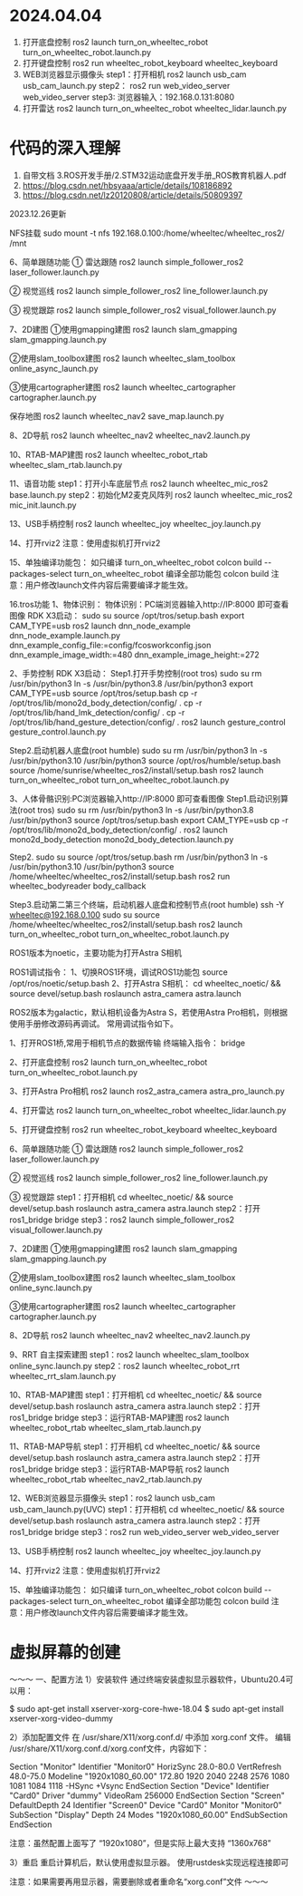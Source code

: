 # 2024.04.04

1. 打开底盘控制
ros2 launch turn_on_wheeltec_robot turn_on_wheeltec_robot.launch.py
2. 打开键盘控制
ros2 run wheeltec_robot_keyboard wheeltec_keyboard
3. WEB浏览器显示摄像头
step1：打开相机
ros2 launch usb_cam usb_cam_launch.py
step2：
ros2 run web_video_server web_video_server
step3:
浏览器输入：192.168.0.131:8080
4. 打开雷达
ros2 launch turn_on_wheeltec_robot wheeltec_lidar.launch.py


# 代码的深入理解

1. 自带文档  3.ROS开发手册/2.STM32运动底盘开发手册_ROS教育机器人.pdf
2. https://blog.csdn.net/hbsyaaa/article/details/108186892
3. https://blog.csdn.net/lz20120808/article/details/50809397

2023.12.26更新

NFS挂载
sudo mount -t nfs 192.168.0.100:/home/wheeltec/wheeltec_ros2/ /mnt


6、简单跟随功能
① 雷达跟随
ros2 launch simple_follower_ros2 laser_follower.launch.py

② 视觉巡线
ros2 launch simple_follower_ros2 line_follower.launch.py

③ 视觉跟踪
ros2 launch simple_follower_ros2 visual_follower.launch.py

7、2D建图
①使用gmapping建图
ros2 launch slam_gmapping slam_gmapping.launch.py

②使用slam_toolbox建图
ros2 launch wheeltec_slam_toolbox online_async_launch.py

③使用cartographer建图
ros2 launch wheeltec_cartographer cartographer.launch.py

保存地图
ros2 launch wheeltec_nav2 save_map.launch.py

8、2D导航
ros2 launch wheeltec_nav2 wheeltec_nav2.launch.py

10、RTAB-MAP建图
ros2 launch wheeltec_robot_rtab wheeltec_slam_rtab.launch.py

11、语音功能
step1：打开小车底层节点
ros2 launch wheeltec_mic_ros2 base.launch.py
step2：初始化M2麦克风阵列
ros2 launch wheeltec_mic_ros2 mic_init.launch.py

13、USB手柄控制
ros2 launch wheeltec_joy wheeltec_joy.launch.py

14、打开rviz2
注意：使用虚拟机打开rviz2

15、单独编译功能包：
如只编译 turn_on_wheeltec_robot
colcon build --packages-select turn_on_wheeltec_robot
编译全部功能包
colcon build
注意：用户修改launch文件内容后需要编译才能生效。

16.tros功能
1、物体识别：
物体识别：PC端浏览器输入http://IP:8000 即可查看图像
RDK X3启动：
sudo su
source /opt/tros/setup.bash
export CAM_TYPE=usb
ros2 launch dnn_node_example dnn_node_example.launch.py dnn_example_config_file:=config/fcosworkconfig.json dnn_example_image_width:=480 dnn_example_image_height:=272

2、手势控制
RDK X3启动：
Step1.打开手势控制(root tros)
sudo su
rm /usr/bin/python3
ln -s /usr/bin/python3.8 /usr/bin/python3
export CAM_TYPE=usb
source /opt/tros/setup.bash 
cp -r /opt/tros/lib/mono2d_body_detection/config/ .
cp -r /opt/tros/lib/hand_lmk_detection/config/ .
cp -r /opt/tros/lib/hand_gesture_detection/config/ .
ros2 launch gesture_control gesture_control.launch.py 

Step2.启动机器人底盘(root humble)
sudo su
rm /usr/bin/python3
ln -s /usr/bin/python3.10 /usr/bin/python3
source /opt/ros/humble/setup.bash
source /home/sunrise/wheeltec_ros2/install/setup.bash
ros2 launch turn_on_wheeltec_robot turn_on_wheeltec_robot.launch.py



3、人体骨骼识别:PC浏览器输入http://IP:8000 即可查看图像
Step1.启动识别算法(root tros)
sudo su 
rm /usr/bin/python3
ln -s /usr/bin/python3.8 /usr/bin/python3
source /opt/tros/setup.bash
export CAM_TYPE=usb
cp -r /opt/tros/lib/mono2d_body_detection/config/ .
ros2 launch mono2d_body_detection mono2d_body_detection.launch.py

Step2.
sudo su 
source /opt/tros/setup.bash
rm /usr/bin/python3
ln -s /usr/bin/python3.10 /usr/bin/python3
source /home/wheeltec/wheeltec_ros2/install/setup.bash 
ros2 run wheeltec_bodyreader body_callback

Step3.启动第二第三个终端，启动机器人底盘和控制节点(root humble)
ssh -Y wheeltec@192.168.0.100 
sudo su 
source /home/wheeltec/wheeltec_ros2/install/setup.bash 
ros2 launch turn_on_wheeltec_robot turn_on_wheeltec_robot.launch.py

ROS1版本为noetic，主要功能为打开Astra S相机

ROS1调试指令：
1、切换ROS1环境，调试ROS1功能包
source /opt/ros/noetic/setup.bash
2、打开Astra S相机：
cd wheeltec_noetic/ && source devel/setup.bash
roslaunch astra_camera astra.launch
 
ROS2版本为galactic，默认相机设备为Astra S，若使用Astra Pro相机，则根据使用手册修改源码再调试。
常用调试指令如下。

1、打开ROS1桥,常用于相机节点的数据传输
终端输入指令：
       bridge

2、打开底盘控制
ros2 launch turn_on_wheeltec_robot turn_on_wheeltec_robot.launch.py

3、打开Astra Pro相机
ros2 launch ros2_astra_camera astra_pro_launch.py

4、打开雷达
ros2 launch turn_on_wheeltec_robot wheeltec_lidar.launch.py

5、打开键盘控制
ros2 run wheeltec_robot_keyboard wheeltec_keyboard 

6、简单跟随功能
① 雷达跟随
ros2 launch simple_follower_ros2 laser_follower.launch.py

② 视觉巡线
ros2 launch simple_follower_ros2 line_follower.launch.py

③ 视觉跟踪
step1：打开相机
cd wheeltec_noetic/ && source devel/setup.bash
roslaunch astra_camera astra.launch
step2：打开ros1_bridge
       bridge
step3：ros2 launch simple_follower_ros2 visual_follower.launch.py

7、2D建图
①使用gmapping建图
ros2 launch slam_gmapping slam_gmapping.launch.py

②使用slam_toolbox建图
ros2 launch wheeltec_slam_toolbox online_sync.launch.py

③使用cartographer建图
ros2 launch wheeltec_cartographer cartographer.launch.py

8、2D导航
ros2 launch wheeltec_nav2 wheeltec_nav2.launch.py

9、RRT 自主探索建图
step1：ros2 launch wheeltec_slam_toolbox online_sync.launch.py
step2：ros2 launch wheeltec_robot_rrt wheeltec_rrt_slam.launch.py

10、RTAB-MAP建图
step1：打开相机
cd wheeltec_noetic/ && source devel/setup.bash
roslaunch astra_camera astra.launch
step2：打开ros1_bridge
       bridge
step3：运行RTAB-MAP建图
ros2 launch wheeltec_robot_rtab wheeltec_slam_rtab.launch.py

11、RTAB-MAP导航
step1：打开相机
cd wheeltec_noetic/ && source devel/setup.bash
roslaunch astra_camera astra.launch
step2：打开ros1_bridge
       bridge
step3：运行RTAB-MAP导航
ros2 launch wheeltec_robot_rtab wheeltec_nav2_rtab.launch.py


12、WEB浏览器显示摄像头
step1：ros2 launch usb_cam usb_cam_launch.py(UVC)
step1：打开相机
cd wheeltec_noetic/ && source devel/setup.bash
roslaunch astra_camera astra.launch
step2：打开ros1_bridge
       bridge
step3：ros2 run web_video_server web_video_server

13、USB手柄控制
ros2 launch wheeltec_joy wheeltec_joy.launch.py

14、打开rviz2
注意：使用虚拟机打开rviz2

15、单独编译功能包：
如只编译 turn_on_wheeltec_robot
colcon build --packages-select turn_on_wheeltec_robot
编译全部功能包
colcon build
注意：用户修改launch文件内容后需要编译才能生效。


# 虚拟屏幕的创建
～～～
一、配置方法
1）安装软件
通过终端安装虚拟显示器软件，Ubuntu20.4可以用：

$ sudo apt-get install xserver-xorg-core-hwe-18.04
$ sudo apt-get install xserver-xorg-video-dummy

2）添加配置文件
在 /usr/share/X11/xorg.conf.d/ 中添加 xorg.conf 文件。
编辑 /usr/share/X11/xorg.conf.d/xorg.conf文件，内容如下：

Section "Monitor"
  Identifier "Monitor0"
  HorizSync 28.0-80.0
  VertRefresh 48.0-75.0
  Modeline "1920x1080_60.00" 172.80 1920 2040 2248 2576 1080 1081 1084 1118 -HSync +Vsync
EndSection
Section "Device"
  Identifier "Card0"
  Driver "dummy"
  VideoRam 256000
EndSection
Section "Screen"
  DefaultDepth 24
  Identifier "Screen0"
  Device "Card0"
  Monitor "Monitor0"
  SubSection "Display"
    Depth 24
    Modes "1920x1080_60.00"
  EndSubSection
EndSection

注意：虽然配置上面写了 “1920x1080”，但是实际上最大支持 “1360x768”

3）重启
重启计算机后，默认使用虚拟显示器。
使用rustdesk实现远程连接即可

注意：如果需要再用显示器，需要删除或者重命名“xorg.conf”文件
～～～